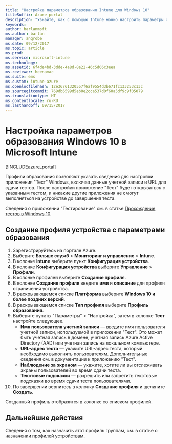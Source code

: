 ```yaml
---
title: "Настройка параметров образования Intune для Windows 10"
titleSuffix: Azure portal
description: "Узнайте, как с помощью Intune можно настроить параметры образования Windows 10 на управляемых устройствах.\""
keywords: 
author: barlanmsft
ms.author: barlan
manager: angrobe
ms.date: 09/12/2017
ms.topic: article
ms.prod: 
ms.service: microsoft-intune
ms.technology: 
ms.assetid: 6f4de4bd-3dde-4a8d-8e22-46c5d06c3eea
ms.reviewer: heenamac
ms.suite: ems
ms.custom: intune-azure
ms.openlocfilehash: 12e36761320557f6af9554d3b671fc133253c13c
ms.sourcegitcommit: 769db6599d5eb0e2cca537d0f60a5df9c9f05079
ms.translationtype: HT
ms.contentlocale: ru-RU
ms.lasthandoff: 09/15/2017
---
```

# <a name="how-to-configure-windows-10-education-settings-in-microsoft-intune"></a>Настройка параметров образования Windows 10 в Microsoft Intune

[!INCLUDE[azure_portal](./includes/azure_portal.md)]

Профили образования позволяют указать сведения для настройки приложения "Тест" Windows, включая данные учетной записи и URL для сдачи тестов. После настройки приложение "Тест" будет открываться с указанным тестом, и никакие другие приложения не смогут выполняться на устройстве до завершения теста.

Сведения о приложении "Тестирование" см. в статье [Прохождение тестов в Windows 10](https://docs.microsoft.com/education/windows/take-tests-in-windows-10).

## <a name="create-a-device-profile-containing-education-profile-settings"></a>Создание профиля устройства с параметрами образования

1. Зарегистрируйтесь на портале Azure.
2. Выберите **Больше служб** > **Мониторинг и управление** > **Intune**.
3. В колонке **Intune** выберите пункт **Конфигурация устройства**.
2. В колонке **Конфигурация устройства** выберите **Управление** > **Профили**.
3. В колонке профилей выберите **Создание профиля**.
4. В колонке **Создание профиля** введите **имя** и **описание** для профиля ограничения устройства.
5. В раскрывающемся списке **Платформа** выберите **Windows 10 и более поздних версий**.
6. В раскрывающемся списке **Тип профиля** выберите **Профиль образования**. 
7. Выберите пункты "Параметры" > "Настройка", затем в колонке **Тест** настройте следующее.
    - **Имя пользователя учетной записи** — введите имя пользователя учетной записи, используемой в приложении "Тест". Это может быть учетная запись в домене, учетная запись Azure Active Directory (AAD) или учетная запись на локальном компьютере.
    - **URL-адрес теста** — укажите URL-адрес теста, который необходимо выполнять пользователям. Дополнительные сведения см. в документации к приложению "Тест".
    - **Наблюдение за экраном** — укажите, хотите ли вы отслеживать экраны пользователей во время сдачи теста.
    - **Текстовые подсказки** — разрешить или запретить текстовые подсказки во время сдачи теста пользователями.
8. По завершении вернитесь в колонку **Создание профиля** и щелкните **Создать**.

Созданный профиль отобразится в колонке со списком профилей.

## <a name="next-steps"></a>Дальнейшие действия

Сведения о том, как назначить этот профиль группам, см. в статье о [назначении профилей устройствам](device-profile-assign.md).



